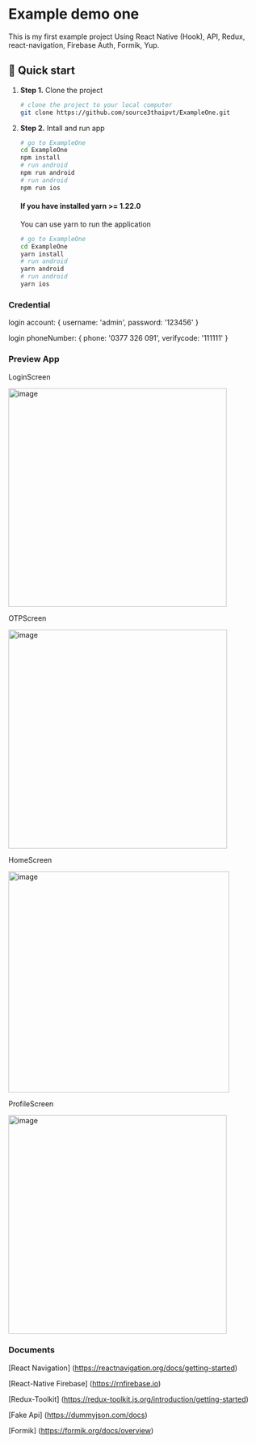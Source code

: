 # Example demo one

This is my first example project
Using React Native (Hook), API, Redux, react-navigation, Firebase Auth, Formik, Yup.

## 🚀 Quick start

1.  **Step 1.**
    Clone the project
    ```sh
    # clone the project to your local computer
    git clone https://github.com/source3thaipvt/ExampleOne.git
    ```
1.  **Step 2.**
    Intall and run app
    ```sh
    # go to ExampleOne
    cd ExampleOne
    npm install
    # run android
    npm run android
    # run android
    npm run ios
    ```
    #### If you have installed yarn >= 1.22.0
    You can use yarn to run the application
    ```sh
    # go to ExampleOne
    cd ExampleOne
    yarn install
    # run android
    yarn android
    # run android
    yarn ios
    ```

### Credential

login account: { username: 'admin', password: '123456' }

login phoneNumber: { phone: '0377 326 091', verifycode: '111111' }

### Preview App

LoginScreen

<img width="432" alt="image" src="https://github.com/source3thaipvt/ExampleOne/assets/96417022/75ae4c11-0e85-4598-9411-7da6d4c568b4">

OTPScreen

<img width="433" alt="image" src="https://github.com/source3thaipvt/ExampleOne/assets/96417022/c7296634-3b95-45bc-b312-0afcda7c75f7">

HomeScreen

<img width="437" alt="image" src="https://github.com/source3thaipvt/ExampleOne/assets/96417022/89836e59-310a-46bc-9f5c-56a80e4f3d26">

ProfileScreen

<img width="432" alt="image" src="https://github.com/source3thaipvt/ExampleOne/assets/96417022/69c83319-ed36-486e-8401-9b3e9e44a58f">


### Documents

[React Navigation] (https://reactnavigation.org/docs/getting-started)

[React-Native Firebase] (https://rnfirebase.io)

[Redux-Toolkit] (https://redux-toolkit.js.org/introduction/getting-started)

[Fake Api] (https://dummyjson.com/docs)

[Formik] (https://formik.org/docs/overview)

